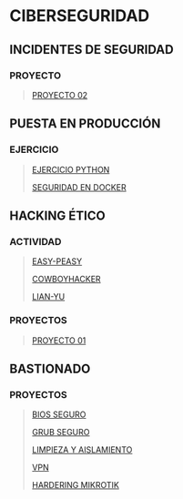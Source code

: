 <!-- https://marcusrojaspacheco.github.io/CIBERSEGUIRDAD_22-23/EJERCICIO_COWBOYHACKER -->

# CIBERSEGURIDAD

## INCIDENTES DE SEGURIDAD
### PROYECTO

> [PROYECTO 02](./INCIDENTES%20DE%20SEGURIDAD/PROYECTOS/PRESENTACION/1.a.0.3_G2.html)

##  PUESTA EN PRODUCCIÓN
### EJERCICIO

> [EJERCICIO PYTHON](./EJERCICIOS_PYTHON.html)
>
> [SEGURIDAD EN DOCKER](./UT3.PC01)

## HACKING ÉTICO
### ACTIVIDAD

> [EASY-PEASY](./EJERCICIO_EASY-PEASY)
> 
> [COWBOYHACKER](./EJERCICIO_COWBOYHACKER)
> 
> [LIAN-YU](./EJERCICIO_LIAN-YU)

### PROYECTOS

> [PROYECTO 01](./HACKING_ETICO/P.01_G2_HE.html)

## BASTIONADO
### PROYECTOS

> [BIOS SEGURO](./BASTIONADO/PROYECTOS/VISUAL/proyectos-BIOS/)
>
> [GRUB SEGURO](./BASTIONADO/PROYECTOS/VISUAL/proyectos-GRUB/)
>
> [LIMPIEZA Y AISLAMIENTO](./BASTIONADO/PROYECTOS/VISUAL/Proyecto_3-Limpieza-Aislamiento)
>
> [VPN](./BASTIONADO/PROYECTOS/VISUAL/VPN%20WIREGUARD/)
> 
> [HARDERING MIKROTIK](.BASTIONADO/PROYECTOS/VISUAL/GUIA_DE_HARDERING)

[def]: https://img.shields.io/badge/GitHub-View_on_GitHub-blue?logo=GitHub
